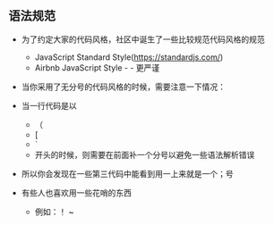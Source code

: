 ## 语法规范

- 为了约定大家的代码风格，社区中诞生了一些比较规范代码风格的规范
  - JavaScript Standard Style(https://standardjs.com/)
  - Airbnb  JavaScript  Style - - 更严谨

- 当你采用了无分号的代码风格的时候，需要注意一下情况：
- 当一行代码是以
  - （
  - [
  - `
  - 开头的时候，则需要在前面补一个分号以避免一些语法解析错误
- 所以你会发现在一些第三代码中能看到用一上来就是一个；号
- 有些人也喜欢用一些花哨的东西
  - 例如：！ ~